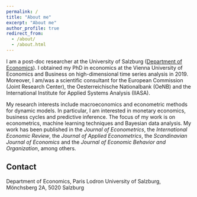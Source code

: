 ```yaml
---
permalink: /
title: "About me"
excerpt: "About me"
author_profile: true
redirect_from: 
  - /about/
  - /about.html
---
```


I am a post-doc researcher at the University of Salzburg ([Department of Economics](https://www.plus.ac.at/economics)). I obtained my PhD in economics at the Vienna University of Economics and Business on high-dimensional time series analysis in 2019. Moreover, I am/was a scientific consultant for the European Commission (Joint Research Center), the Oesterreichische Nationalbank (OeNB) and the International Institute for Applied Systems Analysis (IIASA).

My research interests include macroeconomics and econometric methods for dynamic models. In particular, I am interested in monetary economics, business cycles and predictive inference. The focus of my work is on econometrics, machine learning techniques and Bayesian data analysis. My work has been published in the _Journal of Econometrics_, the _International Economic Review_, the _Journal of Applied Econometrics_, the _Scandinavian Journal of Economics_ and the _Journal of Economic Behavior and Organization_, among others.

Contact
-----
Department of Economics, Paris Lodron University of Salzburg, Mönchsberg 2A, 5020 Salzburg
